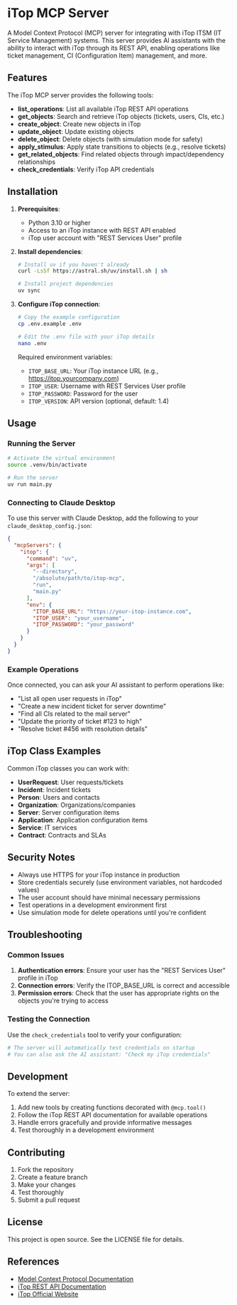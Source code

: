 # iTop MCP Server

A Model Context Protocol (MCP) server for integrating with iTop ITSM (IT Service Management) systems. This server provides AI assistants with the ability to interact with iTop through its REST API, enabling operations like ticket management, CI (Configuration Item) management, and more.

## Features

The iTop MCP server provides the following tools:

- **list_operations**: List all available iTop REST API operations
- **get_objects**: Search and retrieve iTop objects (tickets, users, CIs, etc.)
- **create_object**: Create new objects in iTop
- **update_object**: Update existing objects
- **delete_object**: Delete objects (with simulation mode for safety)
- **apply_stimulus**: Apply state transitions to objects (e.g., resolve tickets)
- **get_related_objects**: Find related objects through impact/dependency relationships
- **check_credentials**: Verify iTop API credentials

## Installation

1. **Prerequisites**:
   - Python 3.10 or higher
   - Access to an iTop instance with REST API enabled
   - iTop user account with "REST Services User" profile

2. **Install dependencies**:
   ```bash
   # Install uv if you haven't already
   curl -LsSf https://astral.sh/uv/install.sh | sh
   
   # Install project dependencies
   uv sync
   ```

3. **Configure iTop connection**:
   ```bash
   # Copy the example configuration
   cp .env.example .env
   
   # Edit the .env file with your iTop details
   nano .env
   ```

   Required environment variables:
   - `ITOP_BASE_URL`: Your iTop instance URL (e.g., https://itop.yourcompany.com)
   - `ITOP_USER`: Username with REST Services User profile
   - `ITOP_PASSWORD`: Password for the user
   - `ITOP_VERSION`: API version (optional, default: 1.4)

## Usage

### Running the Server

```bash
# Activate the virtual environment
source .venv/bin/activate

# Run the server
uv run main.py
```

### Connecting to Claude Desktop

To use this server with Claude Desktop, add the following to your `claude_desktop_config.json`:

```json
{
  "mcpServers": {
    "itop": {
      "command": "uv",
      "args": [
        "--directory",
        "/absolute/path/to/itop-mcp",
        "run",
        "main.py"
      ],
      "env": {
        "ITOP_BASE_URL": "https://your-itop-instance.com",
        "ITOP_USER": "your_username",
        "ITOP_PASSWORD": "your_password"
      }
    }
  }
}
```

### Example Operations

Once connected, you can ask your AI assistant to perform operations like:

- "List all open user requests in iTop"
- "Create a new incident ticket for server downtime"
- "Find all CIs related to the mail server"
- "Update the priority of ticket #123 to high"
- "Resolve ticket #456 with resolution details"

## iTop Class Examples

Common iTop classes you can work with:

- **UserRequest**: User requests/tickets
- **Incident**: Incident tickets
- **Person**: Users and contacts
- **Organization**: Organizations/companies
- **Server**: Server configuration items
- **Application**: Application configuration items
- **Service**: IT services
- **Contract**: Contracts and SLAs

## Security Notes

- Always use HTTPS for your iTop instance in production
- Store credentials securely (use environment variables, not hardcoded values)
- The user account should have minimal necessary permissions
- Test operations in a development environment first
- Use simulation mode for delete operations until you're confident

## Troubleshooting

### Common Issues

1. **Authentication errors**: Ensure your user has the "REST Services User" profile in iTop
2. **Connection errors**: Verify the ITOP_BASE_URL is correct and accessible
3. **Permission errors**: Check that the user has appropriate rights on the objects you're trying to access

### Testing the Connection

Use the `check_credentials` tool to verify your configuration:

```python
# The server will automatically test credentials on startup
# You can also ask the AI assistant: "Check my iTop credentials"
```

## Development

To extend the server:

1. Add new tools by creating functions decorated with `@mcp.tool()`
2. Follow the iTop REST API documentation for available operations
3. Handle errors gracefully and provide informative messages
4. Test thoroughly in a development environment

## Contributing

1. Fork the repository
2. Create a feature branch
3. Make your changes
4. Test thoroughly
5. Submit a pull request

## License

This project is open source. See the LICENSE file for details.

## References

- [Model Context Protocol Documentation](https://modelcontextprotocol.io/)
- [iTop REST API Documentation](https://www.itophub.io/wiki/page?id=latest:advancedtopics:rest_json)
- [iTop Official Website](https://www.combodo.com/itop)